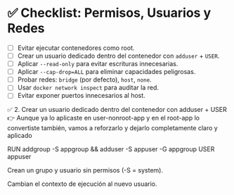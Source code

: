 # ✅ Checklist: Permisos, Usuarios y Redes

- [ ] Evitar ejecutar contenedores como root.
- [ ] Crear un usuario dedicado dentro del contenedor con `adduser` + `USER`.
- [ ] Aplicar `--read-only` para evitar escrituras innecesarias.
- [ ] Aplicar `--cap-drop=ALL` para eliminar capacidades peligrosas.
- [ ] Probar redes: `bridge` (por defecto), `host`, `none`.
- [ ] Usar `docker network inspect` para auditar la red.
- [ ] Evitar exponer puertos innecesarios al host.

✅ 2. Crear un usuario dedicado dentro del contenedor con adduser + USER
👉 Aunque ya lo aplicaste en user-nonroot-app y en el root-app lo convertiste también, vamos a reforzarlo y dejarlo completamente claro y aplicado

RUN addgroup -S appgroup && adduser -S appuser -G appgroup
USER appuser

Crean un grupo y usuario sin permisos (-S = system).

Cambian el contexto de ejecución al nuevo usuario.
